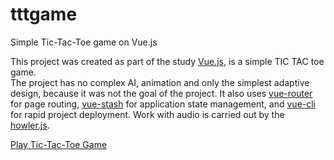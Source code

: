 # tttgame
Simple Tic-Tac-Toe game on Vue.js

This project was created as part of the study <a class="about-page--link" href="https://github.com/vuejs/vue" target="_blank">Vue.js</a>, 
is a simple TIC TAC toe game.<br />
The project has no complex AI, animation and only the simplest adaptive design, because it was not the goal of the project.
It also uses <a class="about-page--link" href="https://github.com/vuejs/vue-router" target="_blank">vue-router</a>
for page routing, <a class="about-page--link" href="https://github.com/cklmercer/vue-stash" target="_blank">vue-stash</a>
for application state management, and <a class="about-page--link" href="https://github.com/vuejs/vue-cli" target="_blank">vue-cli</a> for rapid project deployment. Work with audio is carried out by the <a class="about-page--link" href="https://github.com/goldfire/howler.js" target="_blank">howler.js</a>.

[Play Tic-Tac-Toe Game](https://ikiselev1989.github.io/#/)
